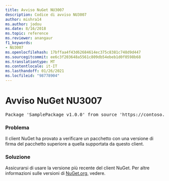 ```yaml
---
title: Avviso NuGet NU3007
description: Codice di avviso NU3007
author: mishra14
ms.author: jodou
ms.date: 8/16/2018
ms.topic: reference
ms.reviewer: anangaur
f1_keywords:
- NU3007
ms.openlocfilehash: 17bffaa4f43d62684614ec375c8381c748d9d447
ms.sourcegitcommit: ee6c3f203648a5561c809db54ebeb1d0f0598b68
ms.translationtype: MT
ms.contentlocale: it-IT
ms.lasthandoff: 01/26/2021
ms.locfileid: "98778904"
---
```

# <a name="nuget-warning-nu3007"></a>Avviso NuGet NU3007

<pre>Package 'SamplePackage v1.0.0' from source 'https://contoso.com/index.json': The package signature format version is not supported. Updating your client may solve this problem.</pre>

### <a name="issue"></a>Problema

Il client NuGet ha provato a verificare un pacchetto con una versione di firma del pacchetto superiore a quella supportata da questo client.


### <a name="solution"></a>Soluzione

Assicurarsi di usare la versione più recente del client NuGet. Per altre informazioni sulle versioni di [NuGet.org](https://www.nuget.org/downloads), vedere.


